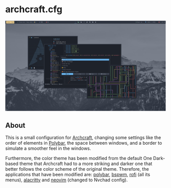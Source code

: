 # archcraft.cfg
<img src="preview.png">

## About
This is a small configuration for <a href="https://archcraft.io/">Archcraft</a>, changing some settings like the order of elements in <a href="https://github.com/polybar/polybar">Polybar</a>, the space between windows, and a border to simulate a smoother feel in the windows.

Furthermore, the color theme has been modified from the default One Dark-based theme that Archcraft had to a more striking and darker one that better follows the color scheme of the original theme. Therefore, the applications that have been modified are: <a href="https://github.com/polybar/polybar">polybar</a>, <a href="https://github.com/baskerville/bspwm">bspwm</a>, <a href="https://github.com/davatorium/rofi">rofi</a> (all its menus), <a href="https://alacritty.org/">alacritty</a> and <a href="https://nvchad.com/">neovim</a> (changed to Nvchad config).
